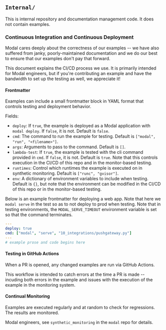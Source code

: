 ## `Internal/`

This is internal repository and documentation management code. It does not
contain examples.

### Continuous Integration and Continuous Deployment

Modal cares deeply about the correctness of our examples -- we have also
suffered from janky, poorly-maintained documentation and we do our best to
ensure that our examples don't pay that forward.

This document explains the CI/CD process we use. It is primarily intended for
Modal engineers, but if you're contributing an example and have the bandwidth to
set up the testing as well, we appreciate it!

#### Frontmatter

Examples can include a small frontmatter block in YAML format that controls
testing and deployment behavior.

Fields:

- `deploy`: If `true`, the example is deployed as a Modal application with
  `modal deploy`. If `false`, it is not. Default is `false`.
- `cmd`: The command to run the example for testing. Default is
  `["modal", "run", "<filename>"]`.
- `args`: Arguments to pass to the command. Default is `[]`.
- `lambda-test`: If `true`, the example is tested with the cli command provided
  in `cmd`. If `false`, it is not. Default is `true`. Note that this controls
  execution in the CI/CD of this repo and in the monitor-based testing.
- `runtimes`: Control which runtimes the example is executed on in synthetic
  monitoring. Default is `["runc", "gvisor"]`.
- `env`: A dictionary of environment variables to include when testing.
  Default is `{}`, but note that the environment can be modified in the CI/CD of this repo
  or in the monitor-based testing.

Below is an example frontmatter for deploying a web app. Note that here we
`modal serve` in the test so as to not deploy to prod when testing. Note that in
testing environments, the `MODAL_SERVE_TIMEOUT` environment variable is set so
that the command terminates.

```yaml
---
deploy: true
cmd: ["modal", "serve", "10_integrations/pushgateway.py"]
---
# example prose and code begins here
```

#### Testing in GitHub Actions

When a PR is opened, any changed examples are run via GitHub Actions.

This workflow is intended to catch errors at the time a PR is made -- incuding
both errors in the example and issues with the execution of the example in the
monitoring system.

#### Continual Monitoring

Examples are executed regularly and at random to check for regressions. The
results are monitored.

Modal engineers, see `synthetic_monitoring` in the `modal` repo for details.
